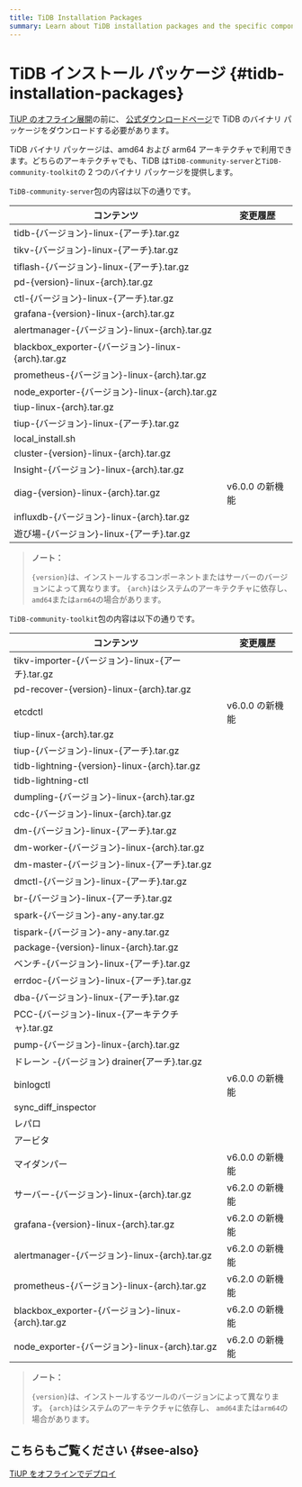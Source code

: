 ```yaml
---
title: TiDB Installation Packages
summary: Learn about TiDB installation packages and the specific components included.
---
```


# TiDB インストール パッケージ {#tidb-installation-packages}

[TiUP のオフライン展開](/production-deployment-using-tiup.md#deploy-tiup-offline)の前に、 [公式ダウンロードページ](https://en.pingcap.com/download/)で TiDB のバイナリ パッケージをダウンロードする必要があります。

TiDB バイナリ パッケージは、amd64 および arm64 アーキテクチャで利用できます。どちらのアーキテクチャでも、TiDB は`TiDB-community-server`と`TiDB-community-toolkit`の 2 つのバイナリ パッケージを提供します。

`TiDB-community-server`包の内容は以下の通りです。

| コンテンツ                                         | 変更履歴        |
| --------------------------------------------- | ----------- |
| tidb-{バージョン}-linux-{アーチ}.tar.gz               |             |
| tikv-{バージョン}-linux-{アーチ}.tar.gz               |             |
| tiflash-{バージョン}-linux-{アーチ}.tar.gz            |             |
| pd-{version}-linux-{arch}.tar.gz              |             |
| ctl-{バージョン}-linux-{アーチ}.tar.gz                |             |
| grafana-{version}-linux-{arch}.tar.gz         |             |
| alertmanager-{バージョン}-linux-{arch}.tar.gz      |             |
| blackbox_exporter-{バージョン}-linux-{arch}.tar.gz |             |
| prometheus-{バージョン}-linux-{arch}.tar.gz        |             |
| node_exporter-{バージョン}-linux-{arch}.tar.gz     |             |
| tiup-linux-{arch}.tar.gz                      |             |
| tiup-{バージョン}-linux-{アーチ}.tar.gz               |             |
| local_install.sh                              |             |
| cluster-{version}-linux-{arch}.tar.gz         |             |
| Insight-{バージョン}-linux-{arch}.tar.gz           |             |
| diag-{version}-linux-{arch}.tar.gz            | v6.0.0 の新機能 |
| influxdb-{バージョン}-linux-{arch}.tar.gz          |             |
| 遊び場-{バージョン}-linux-{アーチ}.tar.gz                |             |

> **ノート：**
>
> `{version}`は、インストールするコンポーネントまたはサーバーのバージョンによって異なります。 `{arch}`はシステムのアーキテクチャに依存し、 `amd64`または`arm64`の場合があります。

`TiDB-community-toolkit`包の内容は以下の通りです。

| コンテンツ                                         | 変更履歴        |
| --------------------------------------------- | ----------- |
| tikv-importer-{バージョン}-linux-{アーチ}.tar.gz      |             |
| pd-recover-{version}-linux-{arch}.tar.gz      |             |
| etcdctl                                       | v6.0.0 の新機能 |
| tiup-linux-{arch}.tar.gz                      |             |
| tiup-{バージョン}-linux-{アーチ}.tar.gz               |             |
| tidb-lightning-{version}-linux-{arch}.tar.gz  |             |
| tidb-lightning-ctl                            |             |
| dumpling-{バージョン}-linux-{arch}.tar.gz          |             |
| cdc-{バージョン}-linux-{arch}.tar.gz               |             |
| dm-{バージョン}-linux-{アーチ}.tar.gz                 |             |
| dm-worker-{バージョン}-linux-{arch}.tar.gz         |             |
| dm-master-{バージョン}-linux-{アーチ}.tar.gz          |             |
| dmctl-{バージョン}-linux-{アーチ}.tar.gz              |             |
| br-{バージョン}-linux-{アーチ}.tar.gz                 |             |
| spark-{バージョン}-any-any.tar.gz                  |             |
| tispark-{バージョン}-any-any.tar.gz                |             |
| package-{version}-linux-{arch}.tar.gz         |             |
| ベンチ-{バージョン}-linux-{アーチ}.tar.gz                |             |
| errdoc-{バージョン}-linux-{アーチ}.tar.gz             |             |
| dba-{バージョン}-linux-{アーチ}.tar.gz                |             |
| PCC-{バージョン}-linux-{アーキテクチャ}.tar.gz            |             |
| pump-{バージョン}-linux-{arch}.tar.gz              |             |
| ドレーン -{バージョン} drainer{アーチ}.tar.gz             |             |
| binlogctl                                     | v6.0.0 の新機能 |
| sync_diff_inspector                           |             |
| レパロ                                           |             |
| アービタ                                          |             |
| マイダンパー                                        | v6.0.0 の新機能 |
| サーバー-{バージョン}-linux-{arch}.tar.gz              | v6.2.0 の新機能 |
| grafana-{version}-linux-{arch}.tar.gz         | v6.2.0 の新機能 |
| alertmanager-{バージョン}-linux-{arch}.tar.gz      | v6.2.0 の新機能 |
| prometheus-{バージョン}-linux-{arch}.tar.gz        | v6.2.0 の新機能 |
| blackbox_exporter-{バージョン}-linux-{arch}.tar.gz | v6.2.0 の新機能 |
| node_exporter-{バージョン}-linux-{arch}.tar.gz     | v6.2.0 の新機能 |

> **ノート：**
>
> `{version}`は、インストールするツールのバージョンによって異なります。 `{arch}`はシステムのアーキテクチャに依存し、 `amd64`または`arm64`の場合があります。

## こちらもご覧ください {#see-also}

[TiUP をオフラインでデプロイ](/production-deployment-using-tiup.md#deploy-tiup-offline)
